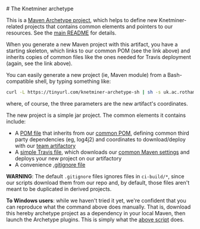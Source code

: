 # The Knetminer archetype

This is a [Maven Archetype project][10], which helps to define new Knetminer-related projects that
contains common elements and pointers to our resources. See the [main README](../README.md) for details.  

When you generate a new Maven project with this artifact, you have a starting skeleton, which links to our
common POM (see the link above) and inherits copies of common files like the ones needed for Travis deployment
(again, see the link above).

[10]: https://maven.apache.org/archetype/maven-archetype-plugin/index.html
 
You can easily generate a new project (ie, Maven module) from a Bash-compatible shell,
by typing something like:


```bash  	
curl -L https://tinyurl.com/knetminer-archetype-sh | sh -s uk.ac.rothamsted.knetminer sample-jar 1.0-SNAPSHOT
```

where, of course, the three parameters are the new artifact's coordinates.

The new project is a simple jar project. The common elements it contains include:

  * A [POM file][20] that inherits from our [common POM](../README), defining common third party dependencies 
  (eg, log4j2) and coordinates to download/deploy with our [team artifactory](https://knetminer.org/artifactory)
  * A [simple Travis file][30], which downloads our [common Maven settings](../settings.xml) and deploys your new 
  project on our artifactory
  * A convenience [.gitignore file][40]

**WARNING**: The default `.gitignore` files ignores files in `ci-build/*`, since our scripts download them from our 
repo and, by default, those files aren't meant to be duplicated in derived projects.  
  

**To Windows users**: while we haven't tried it yet, we're confident that you can reproduce what the command above does
manually. That is, download this hereby archetype project as a dependency in your local Maven, 
then launch the Archetype plugins. This is simply what the [above script](create-project.sh) does.

[20]: src/main/resources/archetype-resources/pom.xml
[30]: src/main/resources/archetype-resources/.travis.yml
[40]: src/main/resources/archetype-resources/.gitignore
